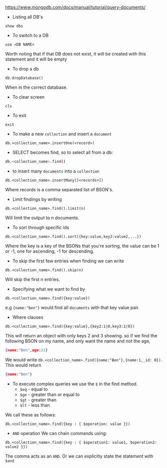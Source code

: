 https://www.mongodb.com/docs/manual/tutorial/query-documents/
- Listing all DB's
```mongosh
show dbs
```
- To switch to a DB
```mongosh
use <DB NAME>
```
Worth noting that if that DB does not exist, it will be created with this statement and it will be empty
- To drop a db
```mongosh
db.dropDatabase()
```
When in the correct database.
- To clear screen
```mongosh
cls
```
- To exit
```
exit
```
- To make a new `collection` and insert a `document`
```mongosh
db.<collection_name>.insertOne(<record>)
```
- SELECT becomes find, so to select all from a db:
```sh
db.<collection_name>.find()
```
- to insert many `documents` into a `collection`
```mongosh
db.<collection_name>.insertMany([<records>])
```
Where records is a comma separated list of BSON's.
- Limit findings by writing
```mongosh
db.<collection_name>.find().limit(n)
```
Will limit the output to $n$ documents.
- To sort through specific ids
```mongosh
db.<collection_name>.find().sort({key:value,key2:value2,...})
```
Where the key is a key of the BSONs that you're sorting, the value can be 1 or -1, one for ascending, -1 for descending.
- To skip the first few entries when finding we can write
```mongosh
db.<collection_name>.find().skip(n)
```
Will skip the first $n$ entries.
- Specifying what we want to find by
```mongosh
db.<collection_name>.find({key:value})
```
e.g `{name:"ben"}` would find all `documents` with that key value pair.
- Where clauses
```mongosh
db.<collection_name>.find({key:value},{key2:1|0,key3:1|0})
```
This will return an object with only keys 2 and 3 showing. so if we find the following BSON on my name, and only want the name and not the age,
```json
{name:"Ben",age:21}
```
We would write `db.<collection_name>.find({name:"Ben"},{name:1,_id: 0})`. This would return
```json
{name:"Ben"}
```
- To execute complex queries we use the `$` in the find method.
	- `$eq` - equal to
	- `$ge` - greater than or equal to
	- `$gt` - greater than
	- `$lt` - less than

We call these as follows:
``` mongosh
db.<collection_name>.find({key : { $operation: value }})
```
- `AND` operation
We can chain commands using:
```mongosh
db.<collection_name>.find({key : { $operation1: value1, $operation2: value2 }})
```
The comma acts as an `AND`. Or we can explicitly state the statement with `$and`
